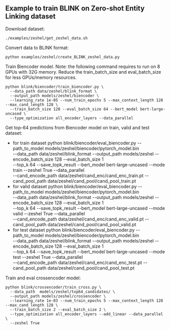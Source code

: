 ## Example to train BLINK on Zero-shot Entity Linking dataset

Download dataset:

    ./examples/zeshel/get_zeshel_data.sh
 
Convert data to BLINK format:

    python examples/zeshel/create_BLINK_zeshel_data.py

Train Biencoder model. Note: the following command requires to run on 8 GPUs with 32G memory. Reduce the train_batch_size and eval_batch_size for less GPUs/memory resources.

    python blink/biencoder/train_biencoder.py \
      --data_path data/zeshel/blink_format \
      --output_path models/zeshel/biencoder \  
      --learning_rate 1e-05 --num_train_epochs 5 --max_context_length 128 --max_cand_length 128 \
      --train_batch_size 128 --eval_batch_size 64 --bert_model bert-large-uncased \
      --type_optimization all_encoder_layers --data_parallel

Get top-64 predictions from Biencoder model on train, valid and test dataset:
- for train dataset
    python blink/biencoder/eval_biencoder.py --path_to_model models/zeshel/biencoder/pytorch_model.bin \
    --data_path data/zeshel/blink_format --output_path models/zeshel --encode_batch_size 128 --eval_batch_size 1 \
    --top_k 64 --save_topk_result --bert_model bert-large-uncased --mode train --zeshel True --data_parallel \
    --cand_encode_path data/zeshel/cand_enc/cand_enc_train.pt --cand_pool_path data/zeshel/cand_pool/cand_pool_train.pt
- for valid dataset
  python blink/biencoder/eval_biencoder.py --path_to_model models/zeshel/biencoder/pytorch_model.bin \
  --data_path data/zeshel/blink_format --output_path models/zeshel --encode_batch_size 128 --eval_batch_size 1 \
  --top_k 64 --save_topk_result --bert_model bert-large-uncased --mode valid --zeshel True --data_parallel \
  --cand_encode_path data/zeshel/cand_enc/cand_enc_valid.pt --cand_pool_path data/zeshel/cand_pool/cand_pool_valid.pt
- for test dataset
  python blink/biencoder/eval_biencoder.py --path_to_model models/zeshel/biencoder/pytorch_model.bin \
  --data_path data/zeshel/blink_format --output_path models/zeshel --encode_batch_size 128 --eval_batch_size 1 \
  --top_k 64 --save_topk_result --bert_model bert-large-uncased --mode test --zeshel True --data_parallel \
  --cand_encode_path data/zeshel/cand_enc/cand_enc_test.pt --cand_pool_path data/zeshel/cand_pool/cand_pool_test.pt

Train and eval crossencoder model:

    python blink/crossencoder/train_cross.py \
      --data_path  models/zeshel/top64_candidates/ \
      --output_path models/zeshel/crossencoder \
      --learning_rate 1e-03 --num_train_epochs 5 --max_context_length 128 --max_cand_length 128 \
      --train_batch_size 2 --eval_batch_size 2 \
      --type_optimization all_encoder_layers --add_linear --data_parallel \
      --zeshel True
